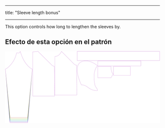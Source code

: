 - - -
title: "Sleeve length bonus"
- - -

This option controls how long to lengthen the sleeves by.

## Efecto de esta opción en el patrón

![This image shows the effect of this option by superimposing several variants that have a different value for this option](hugo_sleevelengthbonus_sample.svg "Effect of this option on the pattern")
